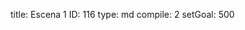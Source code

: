 title:          Escena 1
ID:             116
type:           md
compile:        2
setGoal:        500


